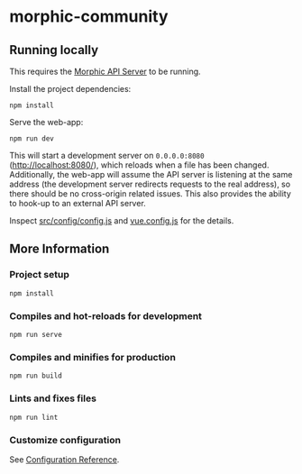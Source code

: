 # morphic-community

## Running locally

This requires the [Morphic API Server](https://github.com/raisingthefloor/morphic-api-server/) to be running.

Install the project dependencies:

    npm install

Serve the web-app:

    npm run dev

This will start a development server on `0.0.0.0:8080` ([http://localhost:8080/](http://localhost:8080/)), which reloads
when a file has been changed. Additionally, the web-app will assume the API server is listening at the same address
(the development server redirects requests to the real address), so there should be no cross-origin related issues. This
also provides the ability to hook-up to an external API server.

Inspect [src/config/config.js](src/config/config.js) and [vue.config.js](vue.config.js) for the details.


## More Information

### Project setup

    npm install

### Compiles and hot-reloads for development

    npm run serve

### Compiles and minifies for production

    npm run build

### Lints and fixes files

    npm run lint

### Customize configuration

See [Configuration Reference](https://cli.vuejs.org/config/).
